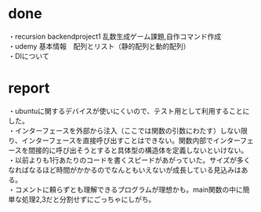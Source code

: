 # done
・recursion backendproject1  乱数生成ゲーム課題,自作コマンド作成</br>
・udemy 基本情報　配列とリスト（静的配列と動的配列）</br>
・DIについて</br>

# report
・ubuntuに関するデバイスが使いにくいので、テスト用として利用することにした。</br>
・インターフェースを外部から注入（ここでは関数の引数にわたす）しない限り、インターフェースを直接呼び出すことはできない。関数内部でインターフェースを間接的に呼び出そうとすると具体型の構造体を定義しないといけない。</br>
・以前よりも1行あたりのコードを書くスピードがあがっていた。サイズが多くなればなるほど時間がかかるのでなんともいえないが成長している見込みはある。</br>
・コメントに頼らずとも理解できるプログラムが理想かも。main関数の中に簡単な処理2,3だと分割せずにごっちゃにしがち。</br>